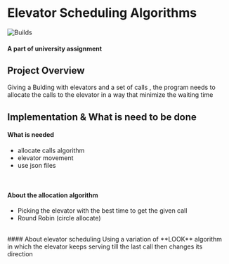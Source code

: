 # **Elevator Scheduling Algorithms**
![Builds](https://github.com/project-chip/connectedhomeip/workflows/Builds/badge.svg)


#### A part of university assignment 


## Project Overview
Giving a Bulding with elevators and a set of calls , the program needs to allocate the calls to the elevator in a way that minimize the waiting time




## Implementation & What is need to be done


#### What is needed 
- allocate calls algorithm 
- elevator movement 
- use json files 

</br>

#### About the allocation algorithm
- Picking the elevator with the best time to get the given call 
- Round Robin (circle allocate)

</br>
#### About elevator scheduling
Using a variation of **LOOK** algorithm in which the elevator keeps serving till the last call then changes its direction 
